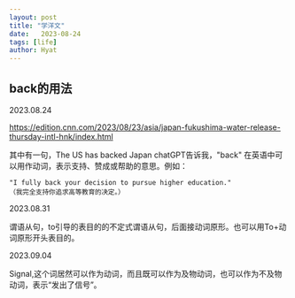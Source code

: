 ```yaml
---
layout: post
title: "学洋文"
date:   2023-08-24
tags: [life]
author: Hyat
---
```


## back的用法

2023.08.24

https://edition.cnn.com/2023/08/23/asia/japan-fukushima-water-release-thursday-intl-hnk/index.html 

其中有一句，The US has backed Japan
chatGPT告诉我，"back" 在英语中可以用作动词，表示支持、赞成或帮助的意思。例如：

    "I fully back your decision to pursue higher education."
    （我完全支持你追求高等教育的决定。）

2023.08.31

谓语从句，to引导的表目的的不定式谓语从句，后面接动词原形。也可以用To+动词原形开头表目的。

2023.09.04

Signal,这个词居然可以作为动词，而且既可以作为及物动词，也可以作为不及物动词，表示“发出了信号”。

